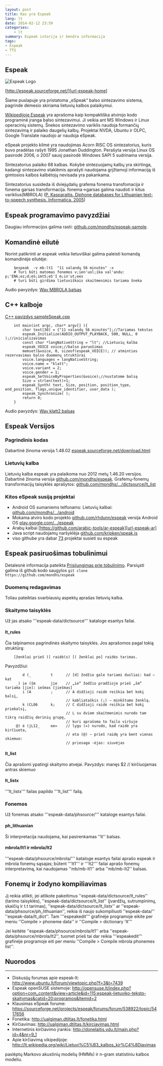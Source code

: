 ```yaml
---
layout: post 
title: Kas yra Espeak
lang: lt
date: 2014-02-12 23:59
categories:
    - lt
summary: Espeak istorija ir bendra informacija
tags:
- Espeak
- TTS
---
```




Espeak
---------------------

![Espeak Logo][img-espeak-logo]

[http://espeak.sourceforge.net/][url-espeak-home]


Šiame puslapuje yra pristatoma „eSpeak“ balso sintezavimo sistema, pagrinde dėmesio skiriama lietuvių kalbos palaikymui.

[Wikipedijoje Espeak][url-espeak-wikipedia] yra aprašoma kaip kompaktiška atvirojo kodo programinė įranga balso sintezavimui. Ji veikia ant MS Windows ir Linux operacinių sistemų. Šnekos sintezavimo variklis naudoja formančių sintezavimą ir palaiko daugelių kalbų. Projektai NVDA, Ubuntu ir OLPC, Google Translate naudojo ar naudoja eSpeak.

eSpeak projekto kilmė yra naudojimas Acorn RISC OS sintezatorius, kuris buvo pradėtas rašyti 1995 Jonathan Duddington. Perašyta versija Linux OS pasirodė 2006, o 2007 sausį pasirodė Windows SAPI 5 sudrinama versija.

Sintezatorius palaiko 68 kalbas. Kokybė sintezuojamų kalbų yra skirtinga, kadangi sintezavimo staklėmis aprašyti naudojama grįžtamoji informaciją iš gimtosios kalbos kalbėtojų nevisada yra pakankama.


Sintezatorius susideda iš dviejųdalių grafema fonema transfomacija ir fonema garsas transformacija. fonema->garsas galima naudoti ir kitus variklius(MBROLA) ([P. Kasparaitis. Diphone databases for Lithuanian text-to-speech synthesis. Informatica. 2005][url-espeak-lt-mbrolla])


Espeak programavimo pavyzdžiai
---------------------

Daugiau informacijos galima rasti: [github.com/mondhs/espeak-sample][url-espeak-sample]. 

## Komandinė eilutė

Norint patikrinti ar espeak veikia lietuviškai galima paleisti komandą komandinėje eilutėje:

```
    $espeak  -v mb-lt1  "11 valandų 56 minutės" -x 
    # Turi būti matomas fonemos v;ien'uol;ika val'andu: p;'ENk;ez;d;eS;imtS;eS'I m;in'ut;ees
    # turi būti girdima lietuviškais skaitmenimis tariama šneka
```
Audio pavyzdys: [Wav MBROLA balsas][url-espeak-lt-mbrola-sample]

## C++ kalboje

[C++ pavizdys sampleSpeak.cpp][url-espeak-sample-cpp]

```
    int main(int argc, char* argv[] ){
        char text[30] = {"11 valandų 56 minutės"};//Tariamas tekstas
        espeak_Initialize(AUDIO_OUTPUT_PLAYBACK, 500, NULL, 0 );//inicializavimas
        const char *langNativeString = "lt"; //Lietuvių kalba
        espeak_VOICE voice;//balso paruošimas
        memset(&voice, 0, sizeof(espeak_VOICE)); // atminties rezervavimas balso duomenų struktūrai
        voice.languages = langNativeString;
        voice.name = "klatt";
        voice.variant = 2;
        voice.gender = 1;
        espeak_SetVoiceByProperties(&voice);//nustatome balsą
        Size = strlen(text)+1;
        espeak_Synth( text, Size, position, position_type, end_position, flags,unique_identifier, user_data );
        espeak_Synchronize( );
        return 0;
    }
```
Audio pavyzdys: [Wav klatt2 balsas][url-espeak-lt-klatt2-sample]


Espeak Versijos
---------------------

### Pagrindinis kodas

Dabartinė žinoma versija 1.48.02 [espeak.sourceforge.net/download.html][url-espeak-download]

### Lietuvių kalba

Lietuvių kalba espeak yra palaikoma nuo 2012 metų 1.46.20 versijos. Dabartinė žinoma versija [github.com/mondhs/espeak][url-espeak-lt].
Grafemų-fonemų transformacijų taisyklės aprašytos: [github.com/mondhs/.../dictsource/lt_list][url-espeak-lt-rules]

### Kitos eSpeak susiją projektai
* Android OS sumaniems telfonams: Lietuvių kalbai: [github.com/mondhs/.../android][url-espeak-lt-android]
* Mokama atviro kodo projekto [github.com/rhdunn/espeak][url-espeak-en] versija Android OS [play.google.com/.../espeak][url-espeak-en-android]
* Arabų kalbai [https://github.com/arabic-tools/ar-espeak][url-espeak-ar]
* Java script naudojamų naršyklėja [github.com/kripken/speak.js][url-espeak-js]
* viso githube yra dabar [73][url-espeak-at-github] projektai susieti su espeak 


Espeak pasiruošimas tobulinimui
---------------------
Detalesnė informacija pateikta [Prisijungimas prie tobulinimo][url-espeak-lt-participation]. Parsiųsti galima iš github kodo saugylos  ```git clone https://github.com/mondhs/espeak```

### Duomenų redagavimas
Toliau pateiktas svarbiausių aspektų aprašas lietuvių kalba.
### Skaitymo taisyklės 
Už jas atsako '''espeak-data/dictsource''' kataloge esantys failai.
#### lt_rules 
Čia talpinamos pagrindinės skaitymo taisyklės.
Jos aprašomos pagal tokią struktūrą: 

```
    [ženklai prieš )] raidė(s) [( ženklai po] raidės tarimas.
```

Pavyzdžiui:

```
        d (_         t      // [d] žodžio gale tariami dusliai: kad – kat
     _) ie (šm       jie    // „ie“ žodžio pradžioje prieš „šm“ tariama [jie]: iešmas [jiešmas]
        i (A         ;      // A didžioji raidė reiškia bet kokį balsį, 
                            // kabliataškis (;) – minkštumo ženklą.
        k (CL06      k;     // C didžioji raidė reiškia bet kokį priebalsį, 
                            // L su dviem skaitmenimis nurodo tam tikrą raidžių derinių grupę, 
                            // kuri aprašoma to failo viršuje
     @) ė (jL12_     ee=    // lygu (=) nurodo, kad raidė yra kirčiuota, 
                            // eta (@) – prieš raidę yra bent vienas skiemuo: 
                            // priesaga -ėjas: siuvėjas
```

#### lt_list 
Čia aprašomi ypatingi skaitymo atvejai.
Pavyzdys:
 manęs     $2         // kirčiuojamas antras skiemuo

#### lt_listx 
'''lt_listx''' failas papildo '''lt_list''' failą.
### Fonemos 
Už fonemas atsako '''espeak-data/phsource/''' kataloge esantys failai. 
#### ph_lithuanian 
Ši interpretacija naudojama, kai pasirenkamas ''lt'' balsas.
#### mbrola/lt1 ir mbrola/lt2 
'''espeak-data/phsource/mbrola/''' kataloge esantys failai aprašo espeak ir mbrola fonemų sąsajas; būtent '''lt1''' ir '''lt2''' failai aprašo fonemų interpretavimą, kai naudojamas ''mb/mb-lt1'' arba ''mb/mb-lt2'' balsas.
## Fonemų ir žodyno kompiliavimas 
Jį reikia atlikti, jei atlikote pakeitimus ''espeak-data/dictsource/lt_rules'' (tarimo taisyklės), ''espeak-data/dictsource/lt_list'' (įvardžių, sutrumpinimų, skaičių ir t.t tarimas), ''espeak-data/dictsource/lt_listx'' ar ''espeak-data/phsource/ph_lithuanian'', reikia iš naujo sukompiliuoti ''espeak-data/'' ''espeak-data/lt_dict''. 
Tam '''espeakedit''' grafinėje programoje eikite per meniu ''Compile > phoneme data'' ir ''Compile > dictionary 'lt'''

Jei keitėte ''espeak-data/phsource/mbrola/lt1'' arba ''espeak-data/phsource/mbrola/lt2'', tuomet prieš tai dar reikia '''espeakedit''' grafinėje programoje eiti per meniu ''Compile > Compile mbrola phonemes list''.









## Nuorodos
---------------------
* Diskusijų forumas apie espeak-lt: http://www.ubuntu.lt/forum/viewtopic.php?f=3&t=7439
* Espeak openSUSE sistemoje: http://opensuse.lt/index.php?option=com_content&view=article&id=115:espeak-lietuviko-teksto-skaitymas&catid=20:programos&Itemid=2
* Klausimas eSpeak forume: https://sourceforge.net/projects/espeak/forums/forum/538922/topic/5417656 
* Fonetika: http://ualgiman.dtiltas.lt/fonetika.html
* Kirčiavimas: http://ualgiman.dtiltas.lt/kirciavimas.html
* Internetinis kirčiavimo įrankis: http://donelaitis.vdu.lt/main.php?id=4&nr=9_1
* Apie kirčiavimą vikipedijoje: http://lt.wikipedia.org/wiki/Lietuvi%C5%B3_kalbos_kir%C4%8Diavimas 

paslėptų Markovo akustinių modelių (HMMs) ir n-gram statistiniu kalbos modeliu. 


[img-espeak-logo]: http://espeak.sourceforge.net/images/lips.png "Espeak logo"
[url-espeak-home]: http://espeak.sourceforge.net/ "Espeak svetainė"
[url-espeak-wikipedia]: http://en.wikipedia.org/wiki/ESpeak	"Espeak wikipedia"
[url-espeak-lt]: https://github.com/mondhs/espeak "Espeak lietuvių kalba"
[url-espeak-lt-android]: https://github.com/mondhs/espeak/tree/master/android "Espeak Android OS lietuvių kalba"
[url-espeak-lt-participation]: [https://github.com/mondhs/espeak/wiki/Participation "Prisijungimas prie tobulinimo"
[url-espeak-lt-rules]: https://github.com/mondhs/espeak/blob/master/dictsource/lt_list "Espeak transformavimo taisyklės"
[url-espeak-lt-klatt2-sample]: https://raw2.github.com/mondhs/espeak-sample/master/output/talkingClockEspeak-klatt2.wav "klatt2 espeak"
[url-espeak-lt-mbrola-sample]: https://raw2.github.com/mondhs/espeak-sample/master/output/talkingClockEspeak.wav "mbrola espeak"
[url-espeak-download]: http://espeak.sourceforge.net/download.html "Parsisiųsti espeak"
[url-espeak-en-android]: https://play.google.com/store/apps/details?id=com.reecedunn.espeak "eSpeak Android anglų k."
[url-espeak-lt-mbrolla]: http://iospress.metapress.com/content/we09ck6eb31n2ekr/ "Diphone databases for Lithuanian text-to-speech synthesis"
[url-espeak-en]: https://github.com/rhdunn/espeak "Espeak anglų kalba"
[url-espeak-ar]: https://github.com/arabic-tools/ar-espeak "Espeak arabų kalba"
[url-espeak-js]: https://github.com/kripken/speak.js "Espeak javascript"
[url-espeak-at-github]: https://github.com/search?q=espeak&ref=searchresults&type=Repositories "Espeak githube"
[url-espeak-sample]: https://github.com/mondhs/espeak-sample "Espeak programiniai pavyzdžiai"
[url-espeak-sample-cpp]: https://github.com/mondhs/espeak-sample/blob/master/sampleSpeak.cpp "Espeak cpp"

